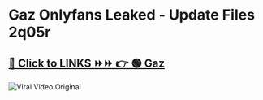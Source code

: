 
 # Gaz Onlyfans Leaked - Update Files 2q05r

## <h2><a href="https://clipsfans.com/Gaz&ref=git">🔗 Click to LINKS ⏩⏩ 👉 🟢 Gaz </a></h2>

<a href="https://clipsfans.com/Gaz&ref=git" rel="nofollow" data-target="animated-image.originalLink"><img src="https://i.ibb.co.com/xMMVF88/686577567.gif" alt="Viral Video Original" style="max-width: 100%; display: inline-block;" data-target="animated-image.originalImage"></a>

